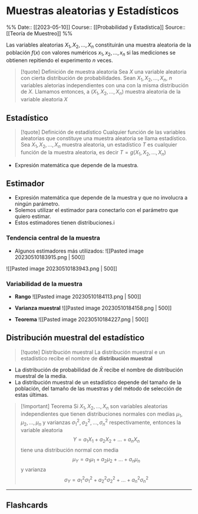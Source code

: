 # Muestras aleatorias y Estadísticos

%%
Date:: [[2023-05-10]]
Course:: [[Probabilidad y Estadística]]
Source:: [[Teoría de Muestreo]]
%%

Las variables aleatorias $X_1, X_2 ,\dots, X_n$ constituirán una muestra aleatoria de la población $f(x)$ con valores numéricos $x_1,x_2, \dots, x_n$ si las mediciones se obtienen repitiendo el experimento $n$ veces.

>[!quote] Definición de muestra aleatoria
> Sea $X$ una variable aleatoria con cierta distribución de probabilidades. Sean $X_1,X_2,\dots,X_n$, $n$ variables aletorias independientes con una con la misma distribución de $X$. Llamamos entonces, a $(X_1,X_2,\dots, X_n)$ muestra aleatoria de la variable aleatoria $X$


## Estadístico
>[!quote] Definición de estadístico
>Cualquier función de las variables aleatorias que constituye una muestra aleatoria se llama estadístico.
>Sea $X_1,X_2,\dots,X_n$ muestra aleatoria, un estadístico $T$ es cualquier función de la muestra aleatoria, es decir $T=g(X_1,X_2,\dots,X_n)$
- Expresión matemática que depende de la muestra.

## Estimador
- Expresión matemática que depende de la muestra y que no involucra a ningún parámetro.
- Solemos utilizar el estimador para conectarlo con el parámetro que quiero estimar.
- Estos estimadores tienen distribuciones.i

### Tendencia central de la muestra
- Algunos estimadores más utilizados:
![[Pasted image 20230510183915.png | 500]]

![[Pasted image 20230510183943.png | 500]]
### Variabilidad de la muestra

- **Rango** 
	![[Pasted image 20230510184113.png | 500]]

- **Varianza muestral**
	![[Pasted image 20230510184158.png | 500]]

- **Teorema**
	![[Pasted image 20230510184227.png | 500]]



## Distribución muestral del estadístico

>[!quote] Distribución muestral
>La distribución muestral e un estadístico recibe el nombre de **distribución muestral**

- La distribución de probabilidad de $\bar{X}$ recibe el nombre de  distribución muestral de la media. 
- La distribución muestral de un estadístico depende del tamaño de la población, del tamaño de las muestras y del método de selección de estas últimas.

>[!important] Teorema
>Si $X_1, X_2, \dots, X_n$ son variables aleatorias independientes que tienen distribuciones normales con medias $\mu_1, \mu_2, \dots, \mu_n$ y varianzas $\sigma_1^2,\sigma_2^2,\dots,\sigma_n^2$ respectivamente, entonces la variable aleatoria $$Y=a_1X_1+a_2X_2 + \dots + a_nX_n$$
tiene una distribución normal con media $$\mu_Y=a_1\mu_1+a_2\mu_2 + \dots + a_n\mu_n$$
y varianza $$\sigma_Y=a_1^2\sigma_1^2+a_2^2\sigma_2^2 + \dots + a_n^2\sigma_n^2$$



___
## Flashcards
